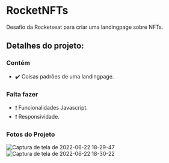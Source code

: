 # RocketNFTs
Desafio da Rocketseat para criar uma landingpage sobre NFTs.

## Detalhes do projeto:
### Contém
- ✔️ Coisas padrões de uma landingpage.

### Falta fazer
-  ❗ Funcionalidades Javascript.
-  ❗ Responsividade.

### Fotos do Projeto
![Captura de tela de 2022-06-22 18-29-47](https://user-images.githubusercontent.com/66082393/175142252-d4fdeab9-3b6f-47b1-ada8-54292bdd2473.png)
![Captura de tela de 2022-06-22 18-30-22](https://user-images.githubusercontent.com/66082393/175142271-1585aaae-483c-44de-b521-8c21a7d52a34.png)
